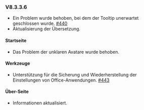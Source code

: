 ### V8.3.3.6

- Ein Problem wurde behoben, bei dem der Tooltip unerwartet geschlossen wurde. [#440](https://github.com/YerongAI/Office-Tool/issues/440)
- Aktualisierung der Übersetzung.

#### Startseite

- Das Problem der unklaren Avatare wurde behoben.

#### Werkzeuge

- Unterstützung für die Sicherung und Wiederherstellung der Einstellungen von Office-Anwendungen. [#443](https://github.com/YerongAI/Office-Tool/issues/443)

#### Über-Seite

- Informationen aktualisiert.
